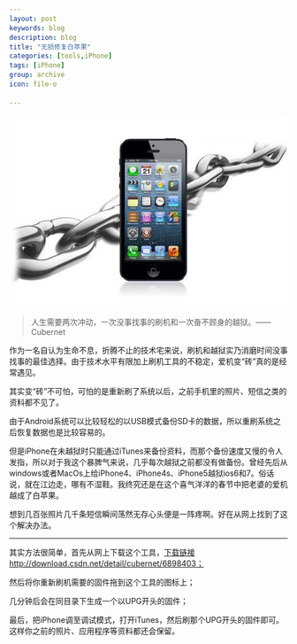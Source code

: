 ```yaml
---
layout: post
keywords: blog
description: blog
title: "无损修复白苹果"
categories: [tools,iPhone]
tags: [iPhone]
group: archive
icon: file-o

---
```


![image](/assets/images/2014-2-1-iPhoneJailbreak.jpg)

>人生需要两次冲动，一次没事找事的刷机和一次奋不顾身的越狱。——Cubernet

作为一名自认为生命不息，折腾不止的技术宅来说，刷机和越狱实乃消磨时间没事找事的最佳选择。由于技术水平有限加上刷机工具的不稳定，爱机变“砖”真的是经常遇见。

其实变“砖”不可怕，可怕的是重新刷了系统以后，之前手机里的照片、短信之类的资料都不见了。

<!-- more -->

由于Android系统可以比较轻松的以USB模式备份SD卡的数据，所以重刷系统之后恢复数据也是比较容易的。

但是iPhone在未越狱时只能通过iTunes来备份资料，而那个备份速度又慢的令人发指，所以对于我这个暴脾气来说，几乎每次越狱之前都没有做备份。曾经先后从windows或者MacOs上给iPhone4、iPhone4s、iPhone5越狱ios6和7。俗话说，就在江边走，哪有不湿鞋。我终究还是在这个喜气洋洋的春节中把老婆的爱机越成了白苹果。

想到几百张照片几千条短信瞬间荡然无存心头便是一阵疼啊。好在从网上找到了这个解决办法。

---
其实方法很简单，首先从网上下载这个工具，[下载链接](http://download.csdn.net/detail/cubernet/6898403) http://download.csdn.net/detail/cubernet/6898403；

然后将你重新刷机需要的固件拖到这个工具的图标上；

几分钟后会在同目录下生成一个以UPG开头的固件；

最后，把iPhone调至调试模式，打开iTunes，然后刷那个UPG开头的固件即可。这样你之前的照片、应用程序等资料都还会保留。